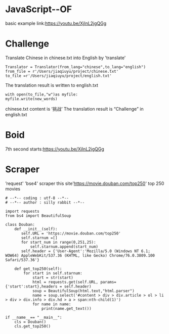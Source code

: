 # JavaScript--OF
basic example
link:https://youtu.be/XjInL2jgQGg


# Challenge
Translate Chinese in chinese.txt into English by 'translate'

```
Translator = Translator(from_lang="chinese",to_lang="english")
from_file = r'/Users/jiaqiuyu/project/chinese.txt'
to_file =r'/Users/jiaqiuyu/project/english.txt'
````
The translation result is written to english.txt
```
with open(to_file,"w")as myfile:
myfile.write(new_words)
```
chinese.txt content is ‘挑战’
The translation result is “Challenge” in english.txt

# Boid
7th second starts:https://youtu.be/XjInL2jgQGg


# Scraper
’request' 'bse4' 
scraper this site'https://movie.douban.com/top250' top 250 movies 

```
# --*-- coding : utf-8 --*--
# --*-- author : silly rabbit --*--

import requests
from bs4 import BeautifulSoup

class Douban:
    def __init__(self):
       self.URL = 'https://movie.douban.com/top250'
       self.starnum =[]
       for start_num in range(0,251,25):
           self.starnum.append(start_num)
       self.header = {'User-Agent':'Mozilla/5.0 (Windows NT 6.1; WOW64) AppleWebKit/537.36 (KHTML, like Gecko) Chrome/76.0.3809.100 Safari/537.36'}

    def get_top250(self):
        for start in self.starnum:
            start = str(start)
            html = requests.get(self.URL, params={'start':start},headers = self.header)
            soup = BeautifulSoup(html.text,"html.parser")
            name = soup.select('#content > div > div.article > ol > li > div > div.info > div.hd > a > span:nth-child(1)')
            for name in name:
                print(name.get_text())

if __name__== "__main__":
    cls = Douban()
    cls.get_top250()
```
